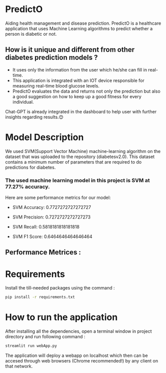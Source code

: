 # PredictO

Aiding health management and disease prediction. PredictO is a healthcare application that uses Machine Learning algorithms to predict whether a person is diabetic or not.

## How is it unique and different from other diabetes prediction models ?

- It uses only the information from the user which he/she can fill in real-time.
- This application is integrated with an IOT device responsible for measuring real-time blood glucose levels.
- PredictO evaluates the data and returns not only the prediction but also a good suggestion on how to keep up a good fitness for every individual.

Chat-GPT is already integrated in the dashboard to help user with further insights regarding results.😊

# Model Description

We used SVM(Support Vector Machine) machine-learning algorithm on the dataset that was uploaded to the repository (diabetesv2.0).
This dataset contains a minimum number of parameters that are required to do predictions for diabetes.

### The used machine learning model in this project is SVM at **77.27%** accuracy.

Here are some performance metrics for our model:

- SVM Accuracy: 0.7727272727272727

- SVM Precision: 0.7272727272727273

- SVM Recall: 0.5818181818181818

- SVM F1 Score: 0.6464646464646464

## Performance Metrices :



# Requirements
Install the till-needed packages using the command :
```bash 
pip install -r requirements.txt
```

# How to run the application

After installing all the dependencies, open a terminal window in project directory and run following command :
```bash
streamlit run webApp.py
```
The application will deploy a webapp on localhost which then can be accesed through web browsers (Chrome recommended!) by any client on that network.
